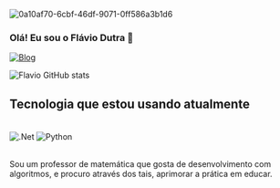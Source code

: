 ![0a10af70-6cbf-46df-9071-0ff586a3b1d6](https://user-images.githubusercontent.com/88622001/185750809-10ec4640-0757-4f79-88c0-a1aa6ed20700.gif)


###  Olá! Eu sou o Flávio Dutra 👋

[![Blog](https://img.shields.io/badge/dev.to-0A0A0A?style=for-the-badge&logo=devdotto&logoColor=white)](https://programador.com)

![Flavio GitHub stats](https://github-readme-stats.vercel.app/api?username=FlavioMig&show_icons=true&theme=radical)

## Tecnologia que estou usando atualmente

<div style="display: inline_block"><br/>
<img align="center" alt=".Net" src="https://img.shields.io/badge/.NET-5C2D91?style=for-the-badge&logo=.net&logoColor=white" />
<img align="center" alt="Python" src="https://img.shields.io/badge/Python-14354C?style=for-the-badge&logo=python&logoColor=white" />
</div><br/>

Sou um professor de matemática que gosta de desenvolvimento com algoritmos, e procuro através dos tais, aprimorar a prática em educar.

